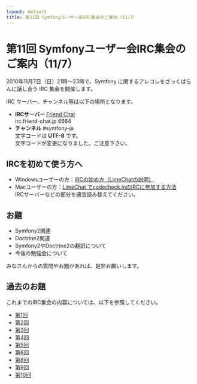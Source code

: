```yaml
---
layout: default
title: 第11回 Symfonyユーザー会IRC集会のご案内（11/7）
---
```


第11回 Symfonyユーザー会IRC集会のご案内（11/7）
==============================================

2010年11月7日（日）21時～23時で、Symfony に関するアレコレをざっくばらんに話し合う IRC 集会を開催します。

IRC サーバー、チャンネル等は以下の場所となります。

  - **IRCサーバー** [Friend Chat](http://www.friend.td.nu/)<br />
    irc.friend-chat.jp 6664
  - **チャンネル**  #symfony-ja<br />
    文字コードは **UTF-8** です。<br />
    文字コードが変更になりました。ご注意下さい。



IRCを初めて使う方へ
-------------------

  - Windowsユーザーの方：[IRCの始め方（LimeChatの説明）](http://www.friend.td.nu/limechat2/index.html)
  - Macユーザーの方：[LimeChat でcodecheck.inのIRCに参加する方法](http://blog.cgfm.jp/garyu/archives/942)<br />
    IRCサーバーなどの部分を適宜読み替えてください。



お題
----

  - Symfony2関連
  - Doctrine2関連
  - Symfony2やDoctrine2の翻訳について
  - 今後の勉強会について


みなさんからの質問やお題があれば、是非お願いします。



過去のお題
----------

これまでのIRC集会の内容については、以下を参照してください。

  - [第1回](../blog/20100606-IRC-01)
  - [第2回](../blog/20100620-irc-02)
  - [第3回](../blog/20100704-irc-03)
  - [第4回](../blog/20100718-irc-04)
  - [第5回](../blog/20100809-irc-05)
  - [第6回](../blog/20100822-irc-06)
  - [第8回](../blog/20100926-irc-08)
  - [第9回](../blog/20101010-irc-09)
  - [第10回](../blog/20101024-irc-10)
